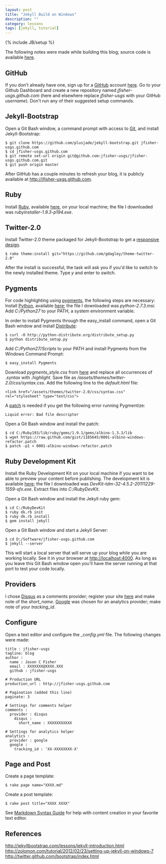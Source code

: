 ```yaml
---
layout: post
title: "Jekyll Build on Windows"
description: ""
category: lessons
tags: [jekyll, tutorial]
---
```

{% include JB/setup %}

The following notes were made while building this blog; source code is available
[here](https://github.com/jfisher-usgs/jfisher-usgs.github.com).

## GitHub

If you don't already have one, sign up for a [GitHub](https://github.com) account
[here](https://github.com/signup/free).
Go to your Github Dashboard and create a new repository
named *jfisher-usgs.github.com* (here and elsewhere replace *jfisher-usgs* with
your GitHub *username*). Don't run any of their suggested setup commands.

## Jekyll-Bootstrap

Open a Git Bash window, a command prompt with access to [Git](http://git-scm.com/),
and install Jekyll-Bootstrap:

    $ git clone https://github.com/plusjade/jekyll-bootstrap.git jfisher-usgs.github.com
    $ cd jfisher-usgs.github.com
    $ git remote set-url origin git@github.com:jfisher-usgs/jfisher-usgs.github.com.git
    $ git push origin master

After GitHub has a couple minutes to refresh your blog, it is publicly
available at <http://jfisher-usgs.github.com>.

## Ruby

Install [Ruby](http://www.ruby-lang.org/en/),
available [here](http://rubyinstaller.org/downloads), on your local machine;
the file I downloaded was *rubyinstaller-1.9.3-p194.exe*.

## Twitter-2.0

Install Twitter-2.0 theme packaged for Jekyll-Bootstrap to get a
[responsive design](http://twitter.github.com/bootstrap/scaffolding.html#responsive).

    $ rake theme:install git="https://github.com/gdagley/theme-twitter-2.0"

After the install is successful, the task will ask you if you'd like to switch
to the newly installed theme. Type *y* and enter to switch.

## Pygments

For code highlighting using [pygments](http://pygments.org/), the
following steps are necessary:
Install [Python](http://python.org/), available [here](http://python.org/download/);
the file I downloaded was *python-2.7.3.msi*. Add *C:/Python27* to your
PATH, a system environment variable.

In order to install Pygments through the easy_install command, open a Git Bash window and
install [Distribute](http://pypi.python.org/pypi/distribute#installation-instructions):

    $ curl -O http://python-distribute.org/distribute_setup.py
    $ python distribute_setup.py

Add *C:/Python27/Scripts* to your PATH and install Pygments from the Windows
Command Prompt:

    $ easy_install Pygments

Download *pygments_style.css* from [here](http://pygments.org/demo/35195/?style=tango)
and replace all occurrences of *.syntax* with *.highlight*. Save file as
*/assets/themes/twitter-2.0/css/syntax.css*.
Add the following line to the *default.html* file:

    <link href="/assets/themes/twitter-2.0/css/syntax.css" rel="stylesheet" type="text/css">

A [patch](https://gist.github.com/1185645) is needed if you get the following
error running Pygmentize:

    Liquid error: Bad file descriptor

Open a Git Bash window and install the patch:

    $ cd C:/Ruby193/lib/ruby/gems/1.9.1/gems/albino-1.3.3/lib
    $ wget https://raw.github.com/gist/1185645/0001-albino-windows-refactor.patch
    $ patch -p1 < 0001-albino-windows-refactor.patch

## Ruby Development Kit

Install the Ruby Development Kit on your local machine if you want to
be able to preview your content before publishing.
The development kit is available [here](http://rubyinstaller.org/downloads);
the file I downloaded was *DevKit-tdm-32-4.5.2-20111229-1559-sfx.exe*.
Extract files into *C:/RubyDevKit*.

Open a Git Bash window and install the Jekyll ruby gem:

    $ cd C:/RubyDevKit
    $ ruby dk.rb init
    $ ruby dk.rb install
    $ gem install jekyll

Open a Git Bash window and start a Jekyll Server:

    $ cd D:/Software/jfisher-usgs.github.com
    $ jekyll --server

This will start a local server that will serve up your blog while you are
working locally. See it in your browser at <http://localhost:4000>.
As long as you leave this Git Bash window open you'll have
the server running at that port to test your code locally.

## Providers

I chose [Disqus](http://disqus.com) as a comments provider;
register your site [here](http://disqus.com/admin/register) and
make note of the *short_name*.
[Google](http://www.google.com/analytics/) was chosen for an
analytics provider; make note of your *tracking_id*.

## Configure

Open a text editor and configure the *\_config.yml* file. The following changes
were made:

    title : jfisher-usgs
    tagline: blog
    author :
      name : Jason C Fisher
      email : XXXXXXX@XXXX.XXX
      github : jfisher-usgs

    # Production URL
    production_url : http://jfisher-usgs.github.com

    # Pagination (added this line)
    paginate: 3

    # Settings for comments helper
    comments :
      provider : disqus
        disqus :
          short_name : XXXXXXXXXXX

    # Settings for analytics helper
    analytics :
      provider : google
      google :
        tracking_id : 'XX-XXXXXXXX-X'

## Page and Post

Create a page template:

    $ rake page name="XXXX.md"

Create a post template:

    $ rake post title="XXXX XXXX"

See [Markdown Syntax Guide](http://daringfireball.net/projects/markdown) for
help with content creation in your favorite text editor.

## References

<http://jekyllbootstrap.com/lessons/jekyll-introduction.html>
<http://zolomon.com/tutorial/2012/02/23/setting-up-jekyll-on-windows-7>
<http://twitter.github.com/bootstrap/index.html>
